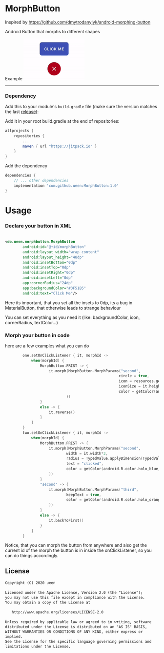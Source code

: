 # MorphButton

Inspired by https://github.com/dmytrodanylyk/android-morphing-button

Android Button that morphs to different shapes

Example
<img src="ex1.gif" width="200"/>

---

### Dependency

Add this to your module's `build.gradle` file (make sure the version matches the last [release](https://github.com/ueen/MorphButton/releases/latest)):

Add it in your root build.gradle at the end of repositories:

```gradle
allprojects {
	repositories {
		...
		maven { url "https://jitpack.io" }
	}
}
```

Add the dependency
```gradle
dependencies {
    // ... other dependencies
    implementation 'com.github.ueen:MorphButton:1.0'
}
```

# Usage

### Declare your button in XML

```xml

<de.ueen.morphbutton.MorphButton
        android:id="@+id/morphButton"
        android:layout_width="wrap_content"
        android:layout_height="48dp"
        android:insetBottom="0dp"
        android:insetTop="0dp"
        android:insetRight="0dp"
        android:insetLeft="0dp"
        app:cornerRadius="24dp"
        app:backgroundColor="#3F51B5"
        android:text="Click Me"/>
```

Here its important, that you set all the insets to 0dp, its a bug in MaterialButton, that otherwise leads to strange behaviour

You can set everything as you need it (like: backgroundColor, icon, cornerRadius, textColor...)

### Morph your button in code

here are a few examples what you can do

```kotlin
        one.setOnClickListener { it, morphId ->
            when(morphId) {
                MorphButton.FRIST -> {
                    it.morph(MorphButton.MorphParams("second",
                                                    circle = true,
                                                    icon = resources.getDrawable(R.drawable.ic_check_black_24dp, null),
                                                    iconSize = it.height/3*2,
                                                    color = getColor(android.R.color.holo_green_light)
                            ))
                }
                else -> {
                    it.reverse()
                }
            }
        }
        two.setOnClickListener { it, morphId ->
            when(morphId) {
                MorphButton.FRIST -> {
                    it.morph(MorphButton.MorphParams("second",
                            width = it.width*3,
                            radius = TypedValue.applyDimension(TypedValue.COMPLEX_UNIT_DIP, 8f, resources.displayMetrics).toInt(),
                            text = "clicked",
                            color = getColor(android.R.color.holo_blue_bright)
                    ))
                }
                "second" -> {
                    it.morph(MorphButton.MorphParams("third",
                            keepText = true,
                            color = getColor(android.R.color.holo_orange_light)
                    ))
                }
                else -> {
                    it.backToFirst()
                }
            }
        }

```
Notice, that you can morph the button from anywhere and also get the current id of the morph the button is in inside the onClickListener, so you can do things accordingly.



License
-------

    Copyright (C) 2020 ueen

    Licensed under the Apache License, Version 2.0 (the "License");
    you may not use this file except in compliance with the License.
    You may obtain a copy of the License at

       http://www.apache.org/licenses/LICENSE-2.0

    Unless required by applicable law or agreed to in writing, software
    distributed under the License is distributed on an "AS IS" BASIS,
    WITHOUT WARRANTIES OR CONDITIONS OF ANY KIND, either express or implied.
    See the License for the specific language governing permissions and
    limitations under the License.
